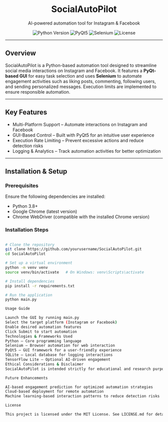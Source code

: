 <h1 align="center">SocialAutoPilot</h1>
<p align="center">
    AI-powered automation tool for Instagram & Facebook
</p>

<p align="center">
    <img src="https://img.shields.io/badge/Python-3.8+-blue.svg" alt="Python Version">
    <img src="https://img.shields.io/badge/Framework-PyQt5-orange.svg" alt="PyQt5">
    <img src="https://img.shields.io/badge/Automation-Selenium-green.svg" alt="Selenium">
    <img src="https://img.shields.io/badge/License-MIT-blue.svg" alt="License">
</p>

---

## **Overview**
SocialAutoPilot is a Python-based automation tool designed to streamline social media interactions on Instagram and Facebook. It features a **PyQt-based GUI** for easy task selection and uses **Selenium** to automate engagement activities such as liking posts, commenting, following users, and sending personalized messages. Execution limits are implemented to ensure responsible automation.

---

## **Key Features**
- Multi-Platform Support – Automate interactions on Instagram and Facebook  
- GUI-Based Control – Built with PyQt5 for an intuitive user experience  
- Execution Rate Limiting – Prevent excessive actions and reduce detection risks  
- Logging & Analytics – Track automation activities for better optimization  

---

## **Installation & Setup**
### **Prerequisites**
Ensure the following dependencies are installed:
- Python 3.8+
- Google Chrome (latest version)
- Chrome WebDriver (compatible with the installed Chrome version)

### **Installation Steps**
```sh

# Clone the repository
git clone https://github.com/yourusername/SocialAutoPilot.git
cd SocialAutoPilot

# Set up a virtual environment
python -m venv venv
source venv/bin/activate   # On Windows: venv\Scripts\activate

# Install dependencies
pip install -r requirements.txt

# Run the application
python main.py

Usage Guide

Launch the GUI by running main.py
Select the target platform (Instagram or Facebook)
Enable desired automation features
Click Submit to start automation
Technologies & Frameworks Used
Python – Core programming language
Selenium – Browser automation for web interaction
PyQt5 – GUI framework for a user-friendly experience
SQLite – Local database for logging interactions
TensorFlow Lite – Optional AI-driven engagement
Ethical Considerations & Disclaimer
SocialAutoPilot is intended strictly for educational and research purposes. Automating social media interactions may violate platform policies. Users are responsible for ensuring compliance with the applicable terms of service. The author assumes no responsibility for misuse.

Future Enhancements

AI-based engagement prediction for optimized automation strategies
Cloud-based deployment for remote automation
Machine learning-based interaction patterns to reduce detection risks

License

This project is licensed under the MIT License. See LICENSE.md for details.
